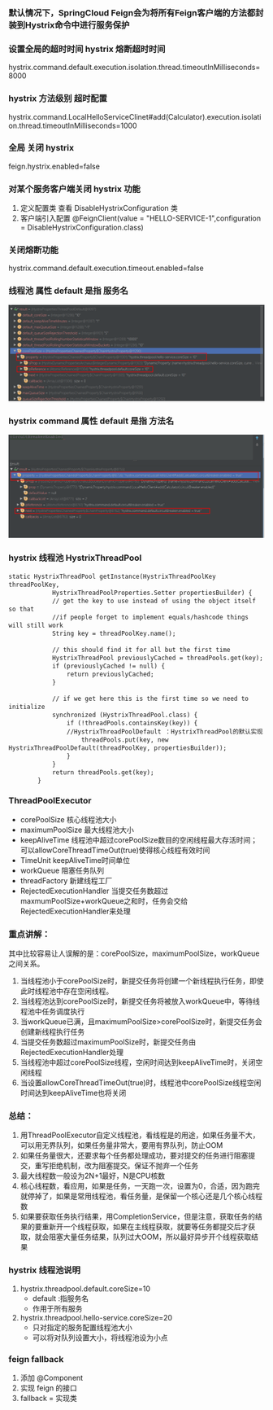 ### 默认情况下，SpringCloud Feign会为将所有Feign客户端的方法都封装到Hystrix命令中进行服务保护

### 设置全局的超时时间 hystrix 熔断超时时间
hystrix.command.default.execution.isolation.thread.timeoutInMilliseconds=8000

### hystrix 方法级别 超时配置
hystrix.command.LocalHelloServiceClinet#add(Calculator).execution.isolation.thread.timeoutInMilliseconds=1000


### 全局 关闭 hystrix 
feign.hystrix.enabled=false

### 对某个服务客户端关闭 hystrix 功能
1. 定义配置类 查看 DisableHystrixConfiguration 类
2. 客户端引入配置 @FeignClient(value = "HELLO-SERVICE-1",configuration = DisableHystrixConfiguration.class)


### 关闭熔断功能
hystrix.command.default.execution.timeout.enabled=false


### 线程池 属性 default 是指 服务名
![Img_text](img/hystrix线程池属性.png)

### hystrix command 属性 default 是指 方法名 
![Img_text](img/hystrix-command属性.png)


### hystrix 线程池 HystrixThreadPool
```
static HystrixThreadPool getInstance(HystrixThreadPoolKey threadPoolKey, 
            HystrixThreadPoolProperties.Setter propertiesBuilder) {
            // get the key to use instead of using the object itself so that 
            //if people forget to implement equals/hashcode things will still work
            String key = threadPoolKey.name();

            // this should find it for all but the first time
            HystrixThreadPool previouslyCached = threadPools.get(key);
            if (previouslyCached != null) {
                return previouslyCached;
            }

            // if we get here this is the first time so we need to initialize
            synchronized (HystrixThreadPool.class) {
                if (!threadPools.containsKey(key)) {
                //HystrixThreadPoolDefault ：HystrixThreadPool的默认实现
                    threadPools.put(key, new HystrixThreadPoolDefault(threadPoolKey, propertiesBuilder));
                }
            }
            return threadPools.get(key);
        }
```
### ThreadPoolExecutor
- corePoolSize	核心线程池大小
- maximumPoolSize	最大线程池大小
- keepAliveTime	线程池中超过corePoolSize数目的空闲线程最大存活时间；可以allowCoreThreadTimeOut(true)使得核心线程有效时间
- TimeUnit	keepAliveTime时间单位
- workQueue	阻塞任务队列
- threadFactory	新建线程工厂
- RejectedExecutionHandler	当提交任务数超过maxmumPoolSize+workQueue之和时，任务会交给RejectedExecutionHandler来处理

### 重点讲解： 
其中比较容易让人误解的是：corePoolSize，maximumPoolSize，workQueue之间关系。 

1. 当线程池小于corePoolSize时，新提交任务将创建一个新线程执行任务，即使此时线程池中存在空闲线程。 
2. 当线程池达到corePoolSize时，新提交任务将被放入workQueue中，等待线程池中任务调度执行 
3. 当workQueue已满，且maximumPoolSize>corePoolSize时，新提交任务会创建新线程执行任务 
4. 当提交任务数超过maximumPoolSize时，新提交任务由RejectedExecutionHandler处理 
5. 当线程池中超过corePoolSize线程，空闲时间达到keepAliveTime时，关闭空闲线程 
6. 当设置allowCoreThreadTimeOut(true)时，线程池中corePoolSize线程空闲时间达到keepAliveTime也将关闭 



### 总结： 
1. 用ThreadPoolExecutor自定义线程池，看线程是的用途，如果任务量不大，可以用无界队列，如果任务量非常大，要用有界队列，防止OOM 
2. 如果任务量很大，还要求每个任务都处理成功，要对提交的任务进行阻塞提交，重写拒绝机制，改为阻塞提交。保证不抛弃一个任务 
3. 最大线程数一般设为2N+1最好，N是CPU核数 
4. 核心线程数，看应用，如果是任务，一天跑一次，设置为0，合适，因为跑完就停掉了，如果是常用线程池，看任务量，是保留一个核心还是几个核心线程数 
5. 如果要获取任务执行结果，用CompletionService，但是注意，获取任务的结果的要重新开一个线程获取，如果在主线程获取，就要等任务都提交后才获取，就会阻塞大量任务结果，队列过大OOM，所以最好异步开个线程获取结果


### hystrix 线程池说明
1. hystrix.threadpool.default.coreSize=10
    - default :指服务名
    - 作用于所有服务
2. hystrix.threadpool.hello-service.coreSize=20 
    - 只对指定的服务配置线程池大小
    - 可以将对队列设置大小，将线程池设为小点


### feign fallback
1. 添加 @Component
2. 实现 feign 的接口
3. fallback = 实现类   